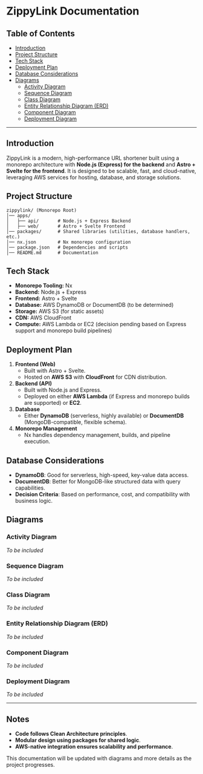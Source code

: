 # ZippyLink Documentation

## Table of Contents

- [Introduction](#introduction)
- [Project Structure](#project-structure)
- [Tech Stack](#tech-stack)
- [Deployment Plan](#deployment-plan)
- [Database Considerations](#database-considerations)
- [Diagrams](#diagrams)
  - [Activity Diagram](#activity-diagram)
  - [Sequence Diagram](#sequence-diagram)
  - [Class Diagram](#class-diagram)
  - [Entity Relationship Diagram (ERD)](#entity-relationship-diagram-erd)
  - [Component Diagram](#component-diagram)
  - [Deployment Diagram](#deployment-diagram)

---

## Introduction

ZippyLink is a modern, high-performance URL shortener built using a monorepo architecture with **Node.js (Express) for the backend** and **Astro + Svelte for the frontend**. It is designed to be scalable, fast, and cloud-native, leveraging AWS services for hosting, database, and storage solutions.

## Project Structure

```plaintext
zippylink/ (Monorepo Root)
│── apps/
│   ├── api/       # Node.js + Express Backend
│   ├── web/       # Astro + Svelte Frontend
│── packages/      # Shared libraries (utilities, database handlers, etc.)
│── nx.json        # Nx monorepo configuration
│── package.json   # Dependencies and scripts
│── README.md      # Documentation
```

## Tech Stack

- **Monorepo Tooling:** Nx
- **Backend:** Node.js + Express
- **Frontend:** Astro + Svelte
- **Database:** AWS DynamoDB or DocumentDB (to be determined)
- **Storage:** AWS S3 (for static assets)
- **CDN:** AWS CloudFront
- **Compute:** AWS Lambda or EC2 (decision pending based on Express support and monorepo build pipelines)

## Deployment Plan

1. **Frontend (Web)**
   - Built with Astro + Svelte.
   - Hosted on **AWS S3** with **CloudFront** for CDN distribution.
2. **Backend (API)**
   - Built with Node.js and Express.
   - Deployed on either **AWS Lambda** (if Express and monorepo builds are supported) or **EC2**.
3. **Database**
   - Either **DynamoDB** (serverless, highly available) or **DocumentDB** (MongoDB-compatible, flexible schema).
4. **Monorepo Management**
   - Nx handles dependency management, builds, and pipeline execution.

## Database Considerations

- **DynamoDB**: Good for serverless, high-speed, key-value data access.
- **DocumentDB**: Better for MongoDB-like structured data with query capabilities.
- **Decision Criteria**: Based on performance, cost, and compatibility with business logic.

## Diagrams

### Activity Diagram

_To be included_

### Sequence Diagram

_To be included_

### Class Diagram

_To be included_

### Entity Relationship Diagram (ERD)

_To be included_

### Component Diagram

_To be included_

### Deployment Diagram

_To be included_

---

## Notes

- **Code follows Clean Architecture principles**.
- **Modular design using packages for shared logic**.
- **AWS-native integration ensures scalability and performance**.

This documentation will be updated with diagrams and more details as the project progresses.
